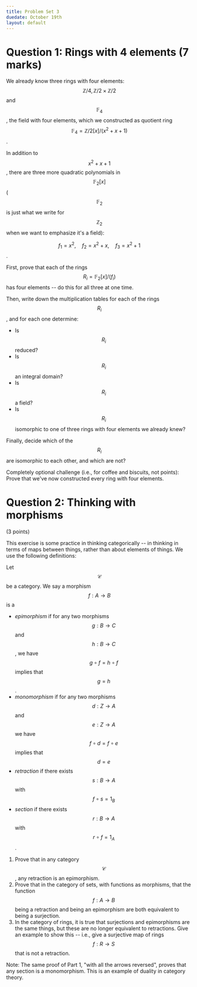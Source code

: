 ```yaml
---
title: Problem Set 3
duedate: October 19th
layout: default
---
```


Question 1: Rings with 4 elements (7 marks)
===
We already know three rings with four elements: $$\mathbb{Z}/4, \mathbb{Z}/2\times\mathbb{Z}/2$$ and $$\mathbb{F}_4$$, the field with four elements, which we constructed as quotient ring $$\mathbb{F}_4=\mathbb{Z}/2[x]/(x^2+x+1)$$.

In addition to $$x^2+x+1$$, there are three more quadratic polynomials in $$\mathbb{F}_2[x]$$ ($$\mathbb{F}_2$$ is just what we write for $$\mathbb{Z}_2$$ when we want to emphasize it's a field):

$$f_1=x^2,\quad f_2=x^2+x,\quad f_3=x^2+1$$. 

First, prove that each of the rings $$R_i=\mathbb{F}_2[x]/(f_i)$$ has four elements -- do this for all three at one time.

Then, write down the multiplication tables for each of the rings $$R_i$$, and for each one determine:
 * Is $$R_i$$ reduced?  
 * Is $$R_i$$ an integral domain?
 * Is $$R_i$$ a field?
 * Is $$R_i$$ isomorphic to one of three rings with four elements we already knew?
 
Finally, decide which of the $$R_i$$ are isomorphic to each other, and which are not? 

Completely optional challenge (i.e., for coffee and biscuits, not points): Prove that we've now constructed every ring with four elements.


Question 2: Thinking with morphisms
======
(3 points)

This exercise is some practice in thinking categorically -- in thinking in terms of maps between things, rather than about elements of things.  We use the following definitions:

 Let $$\mathcal{C}$$ be a category.  We say a morphism $$f:A\to B$$ is a

 - *epimorphism* if for any two morphisms $$g:B\to C$$ and $$h:B\to C$$, we have $$g\circ f=h\circ f$$ implies that $$g=h$$.
 - *monomorphism* if for any two morphisms $$d:Z\to A$$ and $$e:Z\to A$$ we have $$f\circ d=f\circ e$$ implies that $$d=e$$
 - *retraction* if there exists $$s:B\to A$$ with $$f\circ s=1_B$$
 - *section* if there exists $$r:B\to A$$ with $$r\circ f=1_A$$.


1. Prove that in any category $$\mathcal{C}$$, any retraction is an epimorphism.
2. Prove that in the category of sets, with functions as morphisms, that the function $$f:A\to B$$ being a retraction and being an epimorphism are both equivalent to being a surjection.
3. In the category of rings, it is true that surjections and epimorphisms are the same things, but these are no longer equivalent to retractions.  Give an example to show this -- i.e., give a surjective map of rings $$f:R\to S$$ that is not a retraction.

Note: The same proof of Part 1, "with all the arrows reversed", proves that any section is a monomorphism. This is an example of duality in category theory.
